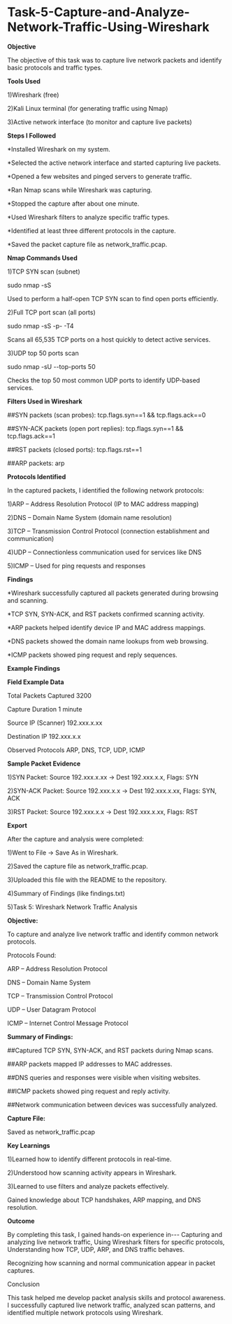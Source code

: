 # Task-5-Capture-and-Analyze-Network-Traffic-Using-Wireshark

**Objective**

The objective of this task was to capture live network packets and identify basic protocols and traffic types.

**Tools Used**

1)Wireshark (free)

2)Kali Linux terminal (for generating traffic using Nmap)

3)Active network interface (to monitor and capture live packets)


**Steps I Followed**

*Installed Wireshark on my system.

*Selected the active network interface and started capturing live packets.

*Opened a few websites and pinged servers to generate traffic.

*Ran Nmap scans while Wireshark was capturing.

*Stopped the capture after about one minute.

*Used Wireshark filters to analyze specific traffic types.

*Identified at least three different protocols in the capture.

*Saved the packet capture file as network_traffic.pcap.


**Nmap Commands Used**


1)TCP SYN scan (subnet)

sudo nmap -sS

Used to perform a half-open TCP SYN scan to find open ports efficiently.


2)Full TCP port scan (all ports)

sudo nmap -sS -p- -T4

Scans all 65,535 TCP ports on a host quickly to detect active services.


3)UDP top 50 ports scan

sudo nmap -sU --top-ports 50

Checks the top 50 most common UDP ports to identify UDP-based services.


**Filters Used in Wireshark**

##SYN packets (scan probes): tcp.flags.syn==1 && tcp.flags.ack==0

##SYN-ACK packets (open port replies): tcp.flags.syn==1 && tcp.flags.ack==1

##RST packets (closed ports): tcp.flags.rst==1

##ARP packets: arp


**Protocols Identified**

In the captured packets, I identified the following network protocols:


1)ARP – Address Resolution Protocol (IP to MAC address mapping)

2)DNS – Domain Name System (domain name resolution)

3)TCP – Transmission Control Protocol (connection establishment and communication)

4)UDP – Connectionless communication used for services like DNS

5)ICMP – Used for ping requests and responses


**Findings**

*Wireshark successfully captured all packets generated during browsing and scanning.

*TCP SYN, SYN-ACK, and RST packets confirmed scanning activity.

*ARP packets helped identify device IP and MAC address mappings.

*DNS packets showed the domain name lookups from web browsing.

*ICMP packets showed ping request and reply sequences.


**Example Findings**

**Field	Example Data**

Total Packets Captured	          3200

Capture Duration	                1 minute

Source IP (Scanner)	              192.xxx.x.xx

Destination IP	                  192.xxx.x.x

Observed Protocols	              ARP, DNS, TCP, UDP, ICMP


**Sample Packet Evidence**

1)SYN Packet: Source 192.xxx.x.xx → Dest 192.xxx.x.x, Flags: SYN

2)SYN-ACK Packet: Source 192.xxx.x.x → Dest 192.xxx.x.xx, Flags: SYN, ACK

3)RST Packet: Source 192.xxx.x.x → Dest 192.xxx.x.xx, Flags: RST


**Export**

After the capture and analysis were completed:

1)Went to File → Save As in Wireshark.

2)Saved the capture file as network_traffic.pcap.

3)Uploaded this file with the README to the repository.

4)Summary of Findings (like findings.txt)

5)Task 5: Wireshark Network Traffic Analysis


**Objective:**


To capture and analyze live network traffic and identify common network protocols.

Protocols Found:

ARP – Address Resolution Protocol

DNS – Domain Name System

TCP – Transmission Control Protocol

UDP – User Datagram Protocol

ICMP – Internet Control Message Protocol


**Summary of Findings:**

##Captured TCP SYN, SYN-ACK, and RST packets during Nmap scans.


##ARP packets mapped IP addresses to MAC addresses.


##DNS queries and responses were visible when visiting websites.


##ICMP packets showed ping request and reply activity.


##Network communication between devices was successfully analyzed.


**Capture File:**

Saved as network_traffic.pcap


**Key Learnings**


1)Learned how to identify different protocols in real-time.


2)Understood how scanning activity appears in Wireshark.


3)Learned to use filters and analyze packets effectively.


Gained knowledge about TCP handshakes, ARP mapping, and DNS resolution.



**Outcome**

By completing this task, I gained hands-on experience in--- Capturing and analyzing live network traffic,  Using Wireshark filters for specific protocols,  Understanding how TCP, UDP, ARP, and DNS traffic behaves.

Recognizing how scanning and normal communication appear in packet captures.

Conclusion

This task helped me develop packet analysis skills and protocol awareness.
I successfully captured live network traffic, analyzed scan patterns, and identified multiple network protocols using Wireshark.
